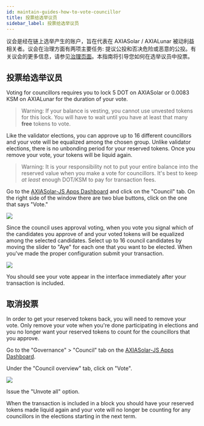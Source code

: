 ```yaml
---
id: maintain-guides-how-to-vote-councillor
title: 投票给选举议员
sidebar_label: 投票给选举议员
---
```


议会是经在链上选举产生的账户，旨在代表在 AXIASolar / AXIALunar 被动利益相关者。议会在治理方面有两项主要任务: 提议公投和否决危险或恶意的公投。有关议会的更多信息，请参见[治理页面](learn-governance#council)。本指南将引导您如何在选举议员中投票。

## 投票给选举议员

Voting for councillors requires you to lock 5 DOT on AXIASolar or 0.0083 KSM on AXIALunar for the duration of your vote.

> Warning: If your balance is vesting, you cannot use unvested tokens for this lock. You will have to wait until you have at least that many **free** tokens to vote.

Like the validator elections, you can approve up to 16 different councillors and your vote will be equalized among the chosen group. Unlike validator elections, there is no unbonding period for your reserved tokens. Once you remove your vote, your tokens will be liquid again.

> Warning: It is your responsibility not to put your entire balance into the reserved value when you make a vote for councillors. It's best to keep _at least_ enough DOT/KSM to pay for transaction fees.

Go to the [AXIASolar-JS Apps Dashboard](https://axiasolar.js.org/apps) and click on the "Council" tab. On the right side of the window there are two blue buttons, click on the one that says "Vote."

![](assets/council/vote.png)

Since the council uses approval voting, when you vote you signal which of the candidates you approve of and your voted tokens will be equalized among the selected candidates. Select up to 16 council candidates by moving the slider to "Aye" for each one that you want to be elected. When you've made the proper configuration submit your transaction.

![](assets/council/vote_for_yourself.png)

You should see your vote appear in the interface immediately after your transaction is included.

## 取消投票

In order to get your reserved tokens back, you will need to remove your vote. Only remove your vote when you're done participating in elections and you no longer want your reserved tokens to count for the councillors that you approve.

Go to the "Governance" > "Council" tab on the [AXIASolar-JS Apps Dashboard](https://axiasolar.js.org/apps).

Under the "Council overview" tab, click on "Vote".

![](assets/council/axiasolarjs_removeVoter.png)

Issue the "Unvote all" option.

When the transaction is included in a block you should have your reserved tokens made liquid again and your vote will no longer be counting for any councillors in the elections starting in the next term.
